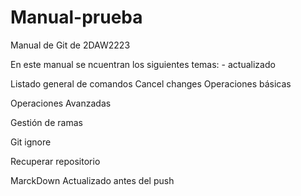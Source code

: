 
# Manual-prueba
Manual de Git de 2DAW2223

En este manual se ncuentran los siguientes temas: - actualizado

Listado general de comandos
Cancel changes
Operaciones básicas

Operaciones Avanzadas

Gestión de ramas

Git ignore

Recuperar repositorio

MarckDown
Actualizado antes del push
